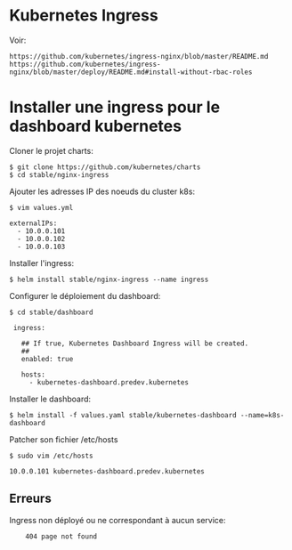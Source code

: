 # Kubernetes Ingress

Voir: 
    
    https://github.com/kubernetes/ingress-nginx/blob/master/README.md
    https://github.com/kubernetes/ingress-nginx/blob/master/deploy/README.md#install-without-rbac-roles
    
# Installer une ingress pour le dashboard kubernetes

Cloner le projet charts:    
    
    $ git clone https://github.com/kubernetes/charts 
    $ cd stable/nginx-ingress
    
Ajouter les adresses IP des noeuds du cluster k8s:    
    
    $ vim values.yml
    
    externalIPs:
      - 10.0.0.101
      - 10.0.0.102
      - 10.0.0.103

Installer l'ingress:
    
    $ helm install stable/nginx-ingress --name ingress
    
Configurer le déploiement du dashboard:

    $ cd stable/dashboard      
    
     ingress:
      
       ## If true, Kubernetes Dashboard Ingress will be created.
       ##
       enabled: true

       hosts:
         - kubernetes-dashboard.predev.kubernetes
    
Installer le dashboard:

    $ helm install -f values.yaml stable/kubernetes-dashboard --name=k8s-dashboard 
    
Patcher son fichier /etc/hosts

    $ sudo vim /etc/hosts    
    
    10.0.0.101 kubernetes-dashboard.predev.kubernetes
    
## Erreurs

Ingress non déployé ou ne correspondant à aucun service:

        404 page not found